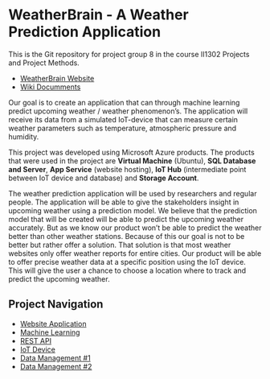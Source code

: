 # WeatherBrain - A Weather Prediction Application
This is the Git repository for project group 8 in the course II1302 Projects and Project Methods.
- [WeatherBrain Website](http://weatherbrain.azurewebsites.net/)
- [Wiki Documments](https://github.com/CasperKristiansson/Weather-Predictor/wiki/)

Our goal is to create an application that can through machine learning predict upcoming weather / weather phenomenon’s. The application will receive its data from a simulated IoT-device that can measure certain weather parameters such as temperature, atmospheric pressure and humidity.

This project was developed using Microsoft Azure products. The products that were used in the project are **Virtual Machine** (Ubuntu), **SQL Database and Server**, **App Service** (website hosting), **IoT Hub** (intermediate point between IoT device and database) and **Storage Account**.

The weather prediction application will be used by researchers and regular people. The application will be able to give the stakeholders insight in upcoming weather using a prediction model. We believe that the prediction model that will be created will be able to predict the upcoming weather accurately. But as we know our product won’t be able to predict the weather better than other weather stations. Because of this our goal is not to be better but rather offer a solution. That solution is that most weather websites only offer weather reports for entire cities. Our product will be able to offer precise weather data at a specific position using the IoT device. This will give the user a chance to choose a location where to track and predict the upcoming weather.

## Project Navigation
- [Website Application](https://github.com/CasperKristiansson/Weather-Predictor/tree/main/weatherbrain)
- [Machine Learning](https://github.com/CasperKristiansson/Weather-Predictor/tree/main/Backend/Machine%20Learning)
- [REST API](https://github.com/CasperKristiansson/Weather-Predictor/tree/main/Backend/Server)
- [IoT Device](https://github.com/CasperKristiansson/Weather-Predictor/tree/main/Backend/pi)
- [Data Management #1](https://github.com/CasperKristiansson/Weather-Predictor/tree/main/Backend/Upload%20Data)
- [Data Management #2](https://github.com/CasperKristiansson/Weather-Predictor/tree/main/Backend/Machine%20Learning/notebooks)
